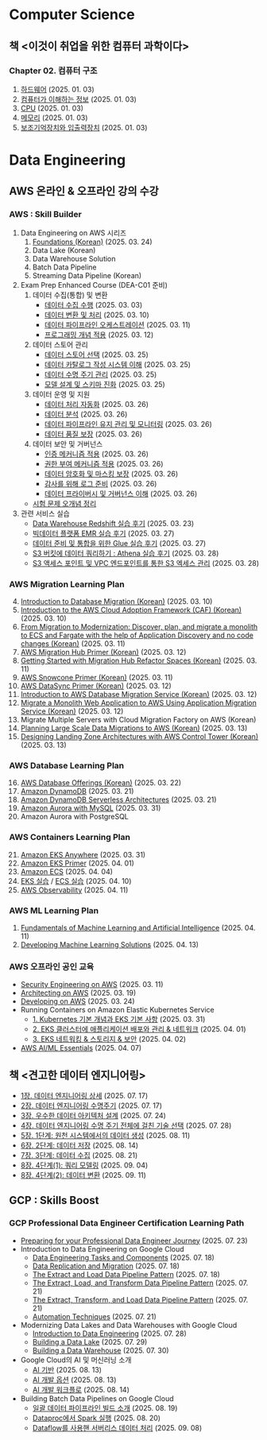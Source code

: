 # Computer Science

## 책 <이것이 취업을 위한 컴퓨터 과학이다>
### Chapter 02. 컴퓨터 구조
1. [하드웨어](Computer_science/컴퓨터_구조_1.md) (2025. 01. 03)
3. [컴퓨터가 이해하는 정보](Computer_science/컴퓨터_구조_1.md) (2025. 01. 03)
4. [CPU](Computer_science/컴퓨터_구조_1.md) (2025. 01. 03)
5. [메모리](Computer_science/컴퓨터_구조_2.md) (2025. 01. 03)
6. [보조기억장치와 입출력장치](Computer_science/컴퓨터_구조_2.md) (2025. 01. 03)

# Data Engineering

## AWS 온라인 & 오프라인 강의 수강

### AWS : Skill Builder
1. Data Engineering on AWS 시리즈
	1. [Foundations (Korean)](AWS/Data_Engineering/250324%20Data%20Engineering%20on%20AWS%20-%20Foundations.md) (2025. 03. 24)
	2. Data Lake (Korean)
	3. Data Warehouse Solution
	4. Batch Data Pipeline
	5. Streaming Data Pipeline (Korean)
2. Exam Prep Enhanced Course (DEA-C01 준비)
	1) 데이터 수집(통합) 및 변환
		- [데이터 수집 수행](AWS/Data_Engineering/250303%201_데이터%20수집%20및%20변환%20-%20데이터%20통합%20수행.md) (2025. 03. 03)
		- [데이터 변환 및 처리](AWS/Data_Engineering/250310%201_데이터%20수집%20및%20변환%20-%20데이터%20변환%20및%20처리.md) (2025. 03. 10)
		- [데이터 파이프라인 오케스트레이션](AWS/Data_Engineering/250311%201_데이터%20수집%20및%20변환%20-%20데이터%20파이프라인%20오케스트레이션.md) (2025. 03. 11)
		- [프로그래밍 개념 적용](AWS/Data_Engineering/250312%201_데이터%20수집%20및%20변환%20-%20프로그래밍%20개념%20적용.md) (2025. 03. 12)
	2) 데이터 스토어 관리
		- [데이터 스토어 선택](AWS/Data_Engineering/250325%202_데이터%20스토어%20관리%20-%20데이터%20스토어%20선택.md) (2025. 03. 25) 
		- [데이터 카탈로그 작성 시스템 이해](AWS/Data_Engineering/250325%202_데이터%20스토어%20관리%20-%20데이터%20카탈로그%20작성%20시스템%20이해.md) (2025. 03. 25) 
		- [데이터 수명 주기 관리](AWS/Data_Engineering/250325%202_데이터%20스토어%20관리%20-%20데이터%20수명%20주기%20관리.md) (2025. 03. 25) 
		- [모델 설계 및 스키마 진화](AWS/Data_Engineering/250325%202_데이터%20스토어%20관리%20-%20데이터%20모델%20설계%20및%20스키마%20진화.md) (2025. 03. 25) 
	3) 데이터 운영 및 지원
		- [데이터 처리 자동화](AWS/Data_Engineering/250326%203_데이터%20운영%20및%20지원%20-%20데이터%20처리%20자동화.md) (2025. 03. 26)
		- [데이터 분석](AWS/Data_Engineering/250326%203_데이터%20운영%20및%20지원%20-%20데이터%20분석.md) (2025. 03. 26)
		- [데이터 파이프라인 유지 관리 및 모니터링](AWS/Data_Engineering/250326%203_데이터%20운영%20및%20지원%20-%20데이터%20파이프라인%20유지%20관리%20및%20모니터링.md) (2025. 03. 26)
		- [데이터 품질 보장](AWS/Data_Engineering/250326%203_데이터%20운영%20및%20지원%20-%20데이터%20품질%20보장.md) (2025. 03. 26)
	4) 데이터 보안 및 거버넌스
		- [인증 메커니즘 적용](AWS/Data_Engineering/250326%204_데이터%20보안%20및%20거버넌스%20-%20인증%20메커니즘%20적용.md) (2025. 03. 26)
		- [권한 부여 메커니즘 적용](AWS/Data_Engineering/250326%204_데이터%20보안%20및%20거버넌스%20-%20권한%20부여%20메커니즘%20적용.md) (2025. 03. 26)
		- [데이터 암호화 및 마스킹 보장](AWS/Data_Engineering/250326%204_데이터%20보안%20및%20거버넌스%20-%20데이터%20암호화%20및%20마스킹%20보장.md) (2025. 03. 26)
		- [감사를 위해 로그 준비](AWS/Data_Engineering/250326%204_데이터%20보안%20및%20거버넌스%20-%20감사를%20위해%20로그%20준비.md) (2025. 03. 26)
		- [데이터 프라이버시 및 거버넌스 이해](AWS/Data_Engineering/250326%204_데이터%20보안%20및%20거버넌스%20-%20데이터%20프라이버시%20및%20거버넌스%20이해.md) (2025. 03. 26)
	- [시험 문제 오개념 정리](AWS/Data_Engineering/시험%20문제%20연습.md) 
3. 관련 서비스 실습
	- [Data Warehouse Redshift 실습 후기](AWS/Data_Engineering/250323%20Redshift%20실습%20후기.md) (2025. 03. 23)
	- [빅데이터 플랫폼 EMR 실습 후기](AWS/Data_Engineering/250327%20EMR%20및%20Spark를%20사용한%20데이터%20수집%20및%20변환.md) (2025. 03. 27)
	- [데이터 준비 및 통합을 위한 Glue 실습 후기](AWS/Data_Engineering/250327%20DynamoDB%20및%20AWS%20Glue를%20사용하는%20데이터%20스토어%20관리.md) (2025. 03. 27)
	- [S3 버킷에 데이터 쿼리하기 : Athena 실습 후기](AWS/Data_Engineering/250328%20Athena를%20사용하여%20데이터%20분석.md) (2025. 03. 28)
	- [S3 액세스 포인트 및 VPC 엔드포인트를 통한 S3 엑세스 관리](AWS/Data_Engineering/250328%20S3%20액세스%20포인트%20및%20VPC%20엔드포인트를%20통한%20S3%20엑세스%20관리.md) (2025. 03. 28)

### AWS Migration Learning Plan
4. [Introduction to Database Migration (Korean)](AWS/Migration_Learning_Plan/250310%20DB%20Migration.md) (2025. 03. 10)
5. [Introduction to the AWS Cloud Adoption Framework (CAF) (Korean)](AWS/Migration_Learning_Plan/250310%20AWS%20Cloud%20Adoption%20Framework.md) (2025. 03. 10)
6. [From Migration to Modernization: Discover, plan, and migrate a monolith to ECS and Fargate with the help of Application Discovery and no code changes (Korean)](AWS/Migration_Learning_Plan/250311%20마이그레이션부터%20현대화까지%20-%20모놀리틱에서%20MSA.md) (2025. 03. 11)
7. [AWS Migration Hub Primer (Korean)](AWS/Migration_Learning_Plan/250312%20Migration%20Hub%20-%20Primer.md) (2025. 03. 12)
8. [Getting Started with Migration Hub Refactor Spaces (Korean)](AWS/Migration_Learning_Plan/250311%20Migration%20Hub%20-%20Refactor%20Spaces.md) (2025. 03. 11)
9. [AWS Snowcone Primer (Korean)](AWS/Migration_Learning_Plan/250311%20Snowcone%20-%20Primer.md) (2025. 03. 11)
10. [AWS DataSync Primer (Korean)](AWS/Migration_Learning_Plan/250312%20DataSync%20-%20Primer.md) (2025. 03. 12)
11. [Introduction to AWS Database Migration Service (Korean)](AWS/Migration_Learning_Plan/250312%20Database%20Migration%20Service%20실습.md) (2025. 03. 12)
12. [Migrate a Monolith Web Application to AWS Using Application Migration Service (Korean)](AWS/Migration_Learning_Plan/250312%20모놀리틱에서%20AWS로%20Application%20Migration%20실습.md) (2025. 03. 12)
13. Migrate Multiple Servers with Cloud Migration Factory on AWS (Korean)
14. [Planning Large Scale Data Migrations to AWS (Korean)](AWS/Migration_Learning_Plan/250313%20대규모%20데이터%20마이그레이션.md) (2025. 03. 13) 
15. [Designing Landing Zone Architectures with AWS Control Tower (Korean)](AWS/Migration_Learning_Plan/250313%20Landing%20Zone%20Architectures.md) (2025. 03. 13)

### AWS Database Learning Plan
16. [AWS Database Offerings (Korean)](AWS/Database_Learning_Plan/250322%20AWS%20Database%20Offerings.md) (2025. 03. 22)
17. [Amazon DynamoDB](AWS/Database_Learning_Plan/250321%20Amazon%20DynamoDB.md) (2025. 03. 21)
18. [Amazon DynamoDB Serverless Architectures](AWS/Database_Learning_Plan/250321%20Amazon%20DynamoDB%20Serverless%20Architectures.md) (2025. 03. 21)
19. [Amazon Aurora with MySQL](AWS/Database_Learning_Plan/250331%20Aurora%20with%20MySQL.md) (2025. 03. 31)
20. Amazon Aurora with PostgreSQL 

### AWS Containers Learning Plan
21. [Amazon EKS Anywhere](AWS/Containers_Learning_Plan/250331%20EKS%20Anywhere.md) (2025. 03. 31)
22. [Amazon EKS Primer](AWS/Containers_Learning_Plan/250401%20EKS%20Primer.md) (2025. 04. 01)
23. [Amazon ECS](AWS/Containers_Learning_Plan/250404%20Amazon%20ECS.md) (2025. 04. 04)
24. [EKS 실습](AWS/Containers_Learning_Plan/250410%20EKS로%20앱%20배포%20실습.md) / [ECS 실습](AWS/Containers_Learning_Plan/250410%20ECS로%20앱%20배포%20실습.md) (2025. 04. 10)
25. [AWS Observability](AWS/Containers_Learning_Plan/250411%20AWS%20Observability.md) (2025. 04. 11)

### AWS ML Learning Plan
1. [Fundamentals of Machine Learning and Artificial Intelligence](AWS/ML_Learning_Plan/250411%20Fundamentals%20of%20ML%20AI.md) (2025. 04. 11)
2. [Developing Machine Learning Solutions](AWS/ML_Learning_Plan/250413%20Developing%20Machine%20Learning%20Solutions.md) (2025. 04. 13)

### AWS 오프라인 공인 교육
- [Security Engineering on AWS](AWS/250311%20Security%20Engineering%20on%20AWS.md) (2025. 03. 11)
- [Architecting on AWS](AWS/250319%20Architecting%20on%20AWS.md) (2025. 03. 19)
- [Developing on AWS](AWS/250324%20Developing%20on%20AWS.md) (2025. 03. 24)
- Running Containers on Amazon Elastic Kubernetes Service 
	- [1. Kubernetes 기본 개념과 EKS 기본 사항](AWS/250331%20Amazon%20EKS%20(1).md) (2025. 03. 31)
	- [2. EKS 클러스터에 애플리케이션 배포와 관리 & 네트워크](AWS/250401%20Amazon%20EKS%20(2).md) (2025. 04. 01)
	- [3. EKS 네트워킹 & 스토리지 & 보안](AWS/250402%20Amazon%20EKS%20(3).md) (2025. 04. 02)
- [AWS AI/ML Essentials](AWS/250407%20AWS%20AIML%20Essentials.md) (2025. 04. 07)

## 책 <견고한 데이터 엔지니어링>
- [1장. 데이터 엔지니어링 상세](Data_engineering/1.md) (2025. 07. 17)
- [2장. 데이터 엔지니어링 수명주기](Data_engineering/2.md) (2025. 07. 17)
- [3장. 우수한 데이터 아키텍처 설계](Data_engineering/3.md) (2025. 07. 24)
- [4장. 데이터 엔지니어링 수명 주기 전체에 걸친 기술 선택](Data_engineering/4.md) (2025. 07. 28)
- [5장. 1단계: 원천 시스템에서의 데이터 생성](Data_engineering/5.md) (2025. 08. 11)
- [6장. 2단계: 데이터 저장](Data_engineering/6.md) (2025. 08. 14)
- [7장. 3단계: 데이터 수집](Data_engineering/7.md) (2025. 08. 21)
- [8장. 4단계(1): 쿼리 모델링](Data_engineering/8(1).md) (2025. 09. 04)
- [8장. 4단계(2): 데이터 변환](Data_engineering/8(2).md) (2025. 09. 11)

## GCP : Skills Boost

### GCP Professional Data Engineer Certification Learning Path
- [Preparing for your Professional Data Engineer Journey](GCP/250723.md) (2025. 07. 23)
- Introduction to Data Engineering on Google Cloud
	- [Data Engineering Tasks and Components](GCP/250718.md) (2025. 07. 18)
	- [Data Replication and Migration](GCP/250718.md) (2025. 07. 18)
	- [The Extract and Load Data Pipeline Pattern](GCP/250718.md) (2025. 07. 18)
	- [The Extract, Load, and Transform Data Pipeline Pattern](GCP/250721.md) (2025. 07. 21)
	- [The Extract, Transform, and Load Data Pipeline Pattern](GCP/250721.md) (2025. 07. 21)
	- [Automation Techniques](GCP/250721.md) (2025. 07. 21)
- Modernizing Data Lakes and Data Warehouses with Google Cloud
	- [Introduction to Data Engineering](GCP/250728.md) (2025. 07. 28)
	- [Building a Data Lake](GCP/250729.md) (2025. 07. 29)
	- [Building a Data Warehouse](GCP/250730.md) (2025. 07. 30)
- Google Cloud의 AI 및 머신러닝 소개
	- [AI 기반](GCP/250813.md) (2025. 08. 13)
	- [AI 개발 옵션](GCP/250813.md) (2025. 08. 13)
	- [AI 개발 워크플로](GCP/250814.md) (2025. 08. 14)
- Building Batch Data Pipelines on Google Cloud
	- [일괄 데이터 파이프라인 빌드 소개](GCP/250819.md) (2025. 08. 19)
	- [Dataproc에서 Spark 실행](GCP/250820.md) (2025. 08. 20)
	- [Dataflow를 사용핸 서버리스 데이터 처리](GCP/250908.md) (2025. 09. 08)